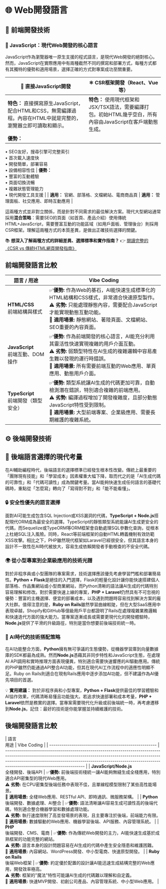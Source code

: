 # 🌐 Web開發語言

## 🎨 前端開發技術

### 📌 JavaScript：現代Web開發的核心語言

JavaScript作為瀏覽器唯一原生支援的程式語言，是現代Web開發的絕對核心。然而，JavaScript在實際應用中有兩種截然不同的撰寫和部署方式，每種方式都有其獨特的優勢和適用場景，選擇正確的方式對專案成功至關重要。

| 🔧 直接JavaScript開發                                                                                                                  | ⚛️ CSR框架開發（React、Vue等）                                                                                          |
| -------------------------------------------------------------------------------------------------------------------------------------- | ------------------------------------------------------------------------------------------------------------------------- |
| **特色：** 直接撰寫原生JavaScript，配合HTML和CSS，無需編譯過程。內容在HTML中就是完整的，瀏覽器立即可讀取和顯示。                 | **特色：** 使用現代框架和JSX/TSX語法，需要編譯打包。初始HTML幾乎空白，所有內容由JavaScript在客戶端動態生成。        |
| **優勢：**  
• SEO友好，搜尋引擎可完整索引   
• 首次載入速度快   
• 開發簡單，部署容易   
• 設備相容性佳 | **優勢：**  
• 豐富的互動體驗   
• 頁面切換流暢   
• 複雜狀態管理能力   
• 現代開發工具支援 |
| **適用：** 官網、部落格、文檔網站、電商商品頁                                                                                    | **適用：** 管理面板、社交應用、即時互動應用                                                                         |

這兩種方式並非對立關係，而是針對不同需求的最佳解決方案。現代大型網站通常採用**混合策略**：需要SEO的頁面（如首頁、產品介紹）使用傳統HTML+JavaScript，需要豐富互動的功能區域（如用戶面板、管理後台）則採用CSR框架。理解這兩種方式的本質差異，是做出正確技術選擇的關鍵。

📚 **想深入了解兩種方式的詳細差異、選擇標準和實作指南？**
👉 [閱讀完整的《CSR vs 傳統HTML網頁開發指南》](web-deployment-guide.md)

## 前端開發語言比較

| 語言 / 用途                                 | Vibe Coding                                                                                                                                                                                                                                                            |
| ------------------------------------------------- | ---------------------------------------------------------------------------------------------------------------------------------------------------------------------------------------------------------------------------------------------------------------------- |
| **HTML/CSS**<br>前端結構與樣式         | ✅**優勢:** 作為Web的基石，AI能快速生成標準化的HTML結構和CSS樣式，非常適合快速原型製作。<br>⚠️ **劣勢:** 只能處理靜態內容，需要配合JavaScript才能實現動態互動功能。<br>🎯 **適用場景:** 靜態網站、著陸頁面、文檔網站、SEO重要的內容頁面。  |
| **JavaScript**<br>前端互動、DOM操作    | ✅**優勢:** 作為前端開發的核心語言，AI能充分利用其靈活性快速實現複雜的用戶介面互動。<br>⚠️ **劣勢:** 弱類型特性在AI生成的複雜邏輯中容易產生難以發現的運行時錯誤。<br>🎯 **適用場景:** 所有需要前端互動的Web應用、單頁應用、動態用戶介面。  |
| **TypeScript**<br>前端開發（類型安全） | ✅**優勢:** 類型系統讓AI生成的代碼更加可靠，自動檢測潛在錯誤，特別適合複雜的前端應用。<br>⚠️ **劣勢:** 編譯過程增加了開發複雜度，且部分動態JavaScript特性受到限制。<br>🎯 **適用場景:** 大型前端專案、企業級應用、需要長期維護的複雜系統。 |


## ⚙️ 後端開發技術


## 🎯 後端語言選擇的現代考量

在AI輔助編程時代，後端語言的選擇標準已經發生根本性改變。傳統上最重要的「團隊現有技能」和「學習成本」因素權重大幅下降，取而代之的是「AI生成代碼的可靠性」和「代碼可讀性」成為關鍵考量。當AI能夠快速生成任何語言的基礎代碼時，重點從「怎麼寫」轉向了「寫得對不對」和「能不能看懂」。

### 🔒 安全性優先的語言選擇

面對AI可能生成包含SQL Injection或XSS漏洞的代碼，**TypeScript + Node.js**搭配現代ORM成為最安全的選擇。TypeScript的靜態類型系統能讓AI生成更安全的代碼，而Sequelize或TypeORM等ORM框架會自動處理SQL參數化查詢，從根本上杜絕SQL注入風險。同時，React等前端框架的自動HTML轉義機制有效防範XSS攻擊。相比之下，PHP雖然現代框架如Laravel已經很安全，但其語言本身的設計不一致性在AI時代被放大，容易生成依賴開發者手動檢查的不安全代碼。

### 🌍 從小型專案到企業級應用的技術光譜

對於非程序員或小型團隊的專案需求，技術選擇應該優先考慮學習門檻和部署簡易性。**Python + Flask**是絕佳的入門選擇，Flask的輕量化設計讓你能快速搭建個人部落格、作品集網站或小型商業網站，而Python清晰的語法讓AI生成的代碼特別容易理解和修改。對於需要快速上線的專案，**PHP + Laravel**仍然具有不可忽視的優勢：豐富的主機選擇、便宜的部署成本，以及遇到問題時容易找到解決方案的龐大社群。值得注意的是，**Ruby on Rails**雖然學習曲線較陡，但在大型SaaS應用中表現卓越，Shopify和GitHub等億級用戶平台都證明了Rails在處理複雜業務邏輯和快速迭代方面的強大能力。當專案逐漸成長或需要更現代化的開發體驗時，**Node.js**提供了平滑的升級路徑，特別是當你想要前後端技術統一時。

### 🤖 AI時代的技術搭配策略

在AI功能整合方面，**Python**擁有無可爭議的生態優勢，從機器學習庫到向量數據庫的SDK都最為成熟。然而**Node.js**憑藉其非同步特性和JavaScript生態，在處理AI API調用和實時推理方面表現優異，特別適合需要快速響應的AI驅動應用。傳統的PHP雖然仍能通過API整合AI功能，但其在現代AI工作流程中的適應性明顯不足。Ruby on Rails則適合在現有Rails應用中逐步添加AI功能，但不建議作為AI優先項目的首選。

💡 **實用建議：** 對於非程序員和小型專案，**Python + Flask**提供最佳的學習體驗和AI協作效果，代碼清晰易懂且功能強大。若追求快速部署和成本考量，**PHP + Laravel**依然是務實的選擇。當專案需要現代化升級或前後端統一時，再考慮遷移到**Node.js**。記住：最好的技術是你能掌握並持續維護的技術。

## 後端開發語言比較

| 語言   
用途                                      | Vibe Coding                                                                                                                                                                                                                                                                        |
| ------------------------------------------------------ | ---------------------------------------------------------------------------------------------------------------------------------------------------------------------------------------------------------------------------------------------------------------------------------- |
| **JavaScript/Node.js**   
全棧開發、後端API | ✅**優勢:** 前後端技術棧統一讓AI能夠無縫生成全棧應用，特別適合API密集型的現代Web應用。  
⚠️ **劣勢:** 在CPU密集型後端任務中表現不佳，且單線程模型限制了某些高性能場景。  
🎯 **適用場景:** 全棧Web應用、RESTful API、即時通訊、微服務架構。          |
| **Python**   
後端開發、數據處理、AI整合    | ✅**優勢:** 語法清晰讓AI容易生成可讀性高的後端代碼，特別適合整合機器學習和數據處理功能。  
⚠️ **劣勢:** 執行速度限制了高並發場景的表現，且主要專注於後端，前端能力有限。  
🎯 **適用場景:** 數據驅動的Web應用、機器學習後端、API服務、內容管理系統。 |
| **PHP**   
後端開發、CMS、電商              | ✅**優勢:** 作為傳統Web開發的主力，AI能快速生成基於成熟框架的功能完整的網站。  
⚠️ **劣勢:** 語言本身的設計問題容易在AI生成的代碼中產生安全隱患和維護困難。  
🎯 **適用場景:** 內容網站、WordPress開發、中小型電商、快速原型開發。                   |
| **Ruby on Rails**   
後端Web框架            | ✅**優勢:** 約定優於配置的設計讓AI能迅速生成結構完整的Web應用，開發效率極高。  
⚠️ **劣勢:** 框架的"魔法"特性可能讓AI生成的代碼難以理解和自定義。  
🎯 **適用場景:** 快速MVP開發、初創公司產品、內容管理系統、中小型Web應用。                        |